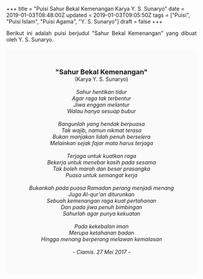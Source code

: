 +++
title = "Puisi Sahur Bekal Kemenangan Karya Y. S. Sunaryo"
date = 2019-01-03T08:48:00Z
updated = 2019-01-03T09:05:50Z
tags = ["Puisi", "Puisi Islam", "Puisi Agama", "Y. S. Sunaryo"]
draft = false
+++

<div dir="ltr" style="text-align: left;" trbidi="on"><div style="text-align: justify;">Berikut ini adalah puisi berjudul "Sahur Bekal Kemenangan" yang dibuat oleh Y. S. Sunaryo.</div><br /><div style="background: #FAFAFA; font-size: 14px; height: auto; margin: 0 auto; padding: 50px; text-align: center; width: auto;"><span style="font-size: 18px;"><b>"Sahur Bekal Kemenangan"</b></span><br />(Karya Y. S. Sunaryo)<br /><br /><i>Sahur hentikan tidur<br />Agar raga tak terbentur<br />Jiwa enggan melantur<br />Walau hanya sesuap bubur<br /><br />Bangunlah yang hendak berpuasa<br />Tak wajib, namun nikmat terasa<br />Bukan manjakan lidah penuh berselera<br />Melainkan sejak fajar mata harus terjaga<br /><br />Terjaga untuk kuatkan raga<br />Bekerja untuk menebar kasih pada sesama<br />Tak boleh marah dan besar prasangka<br />Puasa untuk semangat kerja<br /><br />Bukankah pada puasa Ramadan perang menjadi menang<br />Juga Al-qur'an diturunkan<br />Sebuah kemenangan raga kuat pertahanan<br />Dan pada jiwa penuh bimbingan<br />Sahurlah agar punya kekuatan<br /><br />Pada kekebalan iman<br />Merupa ketahanan badan<br />Hingga menang berperang melawan kemalasan<br /><br />- Ciamis. 27 Mei 2017 -</i> </div></div>
